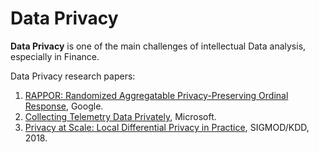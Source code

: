 
# Data Privacy

__Data Privacy__ is one of the main challenges of intellectual Data analysis, especially in Finance.

Data Privacy research papers:

1. [RAPPOR: Randomized Aggregatable Privacy-Preserving Ordinal Response](https://arxiv.org/pdf/1407.6981.pdf), Google.
2. [Collecting Telemetry Data Privately](https://papers.nips.cc/paper/6948-collecting-telemetry-data-privately.pdf), Microsoft.
3. [Privacy at Scale: Local Differential Privacy in Practice](https://sites.google.com/view/kdd2018-tutorial/home/slides), SIGMOD/KDD, 2018.
